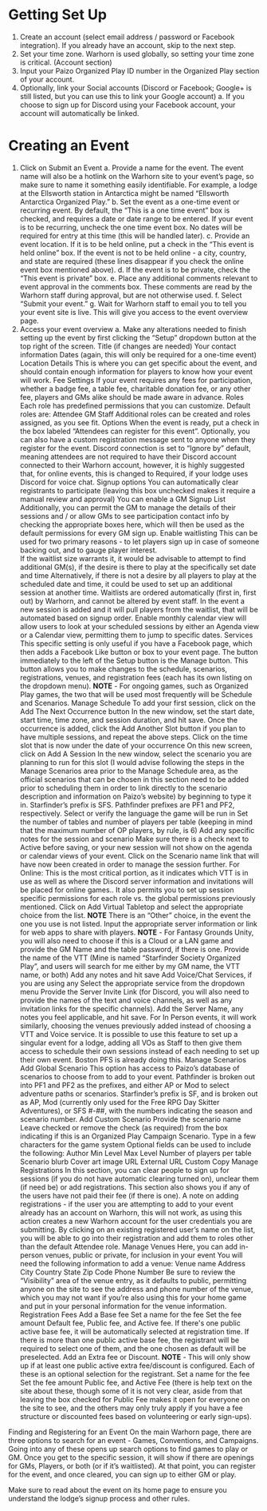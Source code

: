 # Getting Set Up

1. Create an account (select email address / password or Facebook integration). If you already have an account, skip to the next step.
2. Set your time zone. Warhorn is used globally, so setting your time zone is critical. (Account section)
3. Input your Paizo Organized Play ID number in the Organized Play section of your account.
4. Optionally, link your Social accounts (Discord or Facebook; Google+ is still listed, but you can use this to link your Google account)
   a. If you choose to sign up for Discord using your Facebook account, your account will automatically be linked.

# Creating an Event

1. Click on Submit an Event
   a. Provide a name for the event. The event name will also be a hotlink on the Warhorn site to your event’s page, so make sure to name it something easily identifiable. For example, a lodge at the Ellsworth station in Antarctica might be named “Ellsworth Antarctica Organized Play.”
   b. Set the event as a one-time event or recurring event. By default, the “This is a one time event” box is checked, and requires a date or date range to be entered. If your event is to be recurring, uncheck the one time event box. No dates will be required for entry at this time (this will be handled later).
   c. Provide an event location. If it is to be held online, put a check in the “This event is held online” box. If the event is not to be held online - a city, country, and state are required (these lines disappear if you check the online event box mentioned above).
   d. If the event is to be private, check the “This event is private” box.
   e. Place any additional comments relevant to event approval in the comments box. These comments are read by the Warhorn staff during approval, but are not otherwise used.
   f. Select “Submit your event.”
   g. Wait for Warhorn staff to email you to tell you your event site is live. This will give you access to the event overview page.
2. Access your event overview
   a. Make any alterations needed to finish setting up the event by first clicking the “Setup” dropdown button at the top right of the screen.
   Title (if changes are needed)
   Your contact information
   Dates (again, this will only be required for a one-time event)
   Location
   Details
   This is where you can get specific about the event, and should contain enough information for players to know how your event will work.
   Fee Settings
   If your event requires any fees for participation, whether a badge fee, a table fee, charitable donation fee, or any other fee, players and GMs alike should be made aware in advance.
   Roles
   Each role has predefined permissions that you can customize.
   Default roles are:
   Attendee
   GM
   Staff
   Additional roles can be created and roles assigned, as you see fit.
   Options
   When the event is ready, put a check in the box labeled “Attendees can register for this event”.
   Optionally, you can also have a custom registration message sent to anyone when they register for the event.
   Discord connection is set to “Ignore by” default, meaning attendees are not required to have their Discord account connected to their Warhorn account, however, it is highly suggested that, for online events, this is changed to Required, if your lodge uses Discord for voice chat.
   Signup options
   You can automatically clear registrants to participate (leaving this box unchecked makes it require a manual review and approval)
   You can enable a GM Signup List
   Additionally, you can permit the GM to manage the details of their sessions and / or allow GMs to see participation contact info by checking the appropriate boxes here, which will then be used as the default permissions for every GM sign up.
   Enable waitlisting
   This can be used for two primary reasons - to let players sign up in case of someone backing out, and to gauge player interest.  
   If the waitlist size warrants it, it would be advisable to attempt to find additional GM(s), if the desire is there to play at the specifically set date and time
   Alternatively, if there is not a desire by all players to play at the scheduled date and time, it could be used to set up an additional session at another time.
   Waitlists are ordered automatically (first in, first out) by Warhorn, and cannot be altered by event staff. In the event a new session is added and it will pull players from the waitlist, that will be automated based on signup order.
   Enable monthly calendar view will allow users to look at your scheduled sessions by either an Agenda view or a Calendar view, permitting them to jump to specific dates.
   Services
   This specific setting is only useful if you have a Facebook page, which then adds a Facebook Like button or box to your event page.
   The button immediately to the left of the Setup button is the Manage button.
   This button allows you to make changes to the schedule, scenarios, registrations, venues, and registration fees (each has its own listing on the dropdown menu). **NOTE** - For ongoing games, such as Organized Play games, the two that will be used most frequently will be Schedule and Scenarios.
   Manage Schedule
   To add your first session, click on the Add The Next Occurrence button
   In the new window, set the start date, start time, time zone, and session duration, and hit save.
   Once the occurrence is added, click the Add Another Slot button if you plan to have multiple sessions, and repeat the above steps.
   Click on the time slot that is now under the date of your occurrence
   On this new screen, click on Add A Session
   In the new window, select the scenario you are planning to run for this slot (I would advise following the steps in the Manage Scenarios area prior to the Manage Schedule area, as the official scenarios that can be chosen in this section need to be added prior to scheduling them in order to link directly to the scenario description and information on Paizo’s website) by beginning to type it in.
   Starfinder’s prefix is SFS. Pathfinder prefixes are PF1 and PF2, respectively.
   Select or verify the language the game will be run in
   Set the number of tables and number of players per table (keeping in mind that the maximum number of OP players, by rule, is 6)
   Add any specific notes for the session and scenario
   Make sure there is a check next to Active before saving, or your new session will not show on the agenda or calendar views of your event.
   Click on the Scenario name link that will have now been created in order to manage the session further.
   For Online: This is the most critical portion, as it indicates which VTT is in use as well as where the Discord server information and invitations will be placed for online games.. It also permits you to set up session specific permissions for each role vs. the global permissions previously mentioned.
   Click on Add Virtual Tabletop and select the appropriate choice from the list. **NOTE** There is an “Other” choice, in the event the one you use is not listed.
   Input the appropriate server information or link for web apps to share with players. **NOTE** - For Fantasy Grounds Unity, you will also need to choose if this is a Cloud or a LAN game and provide the GM Name and the table password, if there is one.
   Provide the name of the VTT (Mine is named “Starfinder Society Organized Play”, and users will search for me either by my GM name, the VTT name, or both)
   Add any notes and hit save
   Add Voice/Chat Services, if you are using any
   Select the appropriate service from the dropdown menu
   Provide the Server Invite Link (for Discord, you will also need to provide the names of the text and voice channels, as well as any invitation links for the specific channels).
   Add the Server Name, any notes you feel applicable, and hit save.
   For In Person events, it will work similarly, choosing the venues previously added instead of choosing a VTT and Voice service.
   It is possible to use this feature to set up a singular event for a lodge, adding all VOs as Staff to then give them access to schedule their own sessions instead of each needing to set up their own event. Boston PFS is already doing this.
   Manage Scenarios
   Add Global Scenario
   This option has access to Paizo’s database of scenarios to choose from to add to your event.
   Pathfinder is broken out into PF1 and PF2 as the prefixes, and either AP or Mod to select adventure paths or scenarios.
   Starfinder’s prefix is SF, and is broken out as AP, Mod (currently only used for the Free RPG Day Skitter Adventures), or SFS #-##, with the numbers indicating the season and scenario number.
   Add Custom Scenario
   Provide the scenario name
   Leave checked or remove the check (as required) from the box indicating if this is an Organized Play Campaign Scenario.
   Type in a few characters for the game system
   Optional fields can be used to include the following:
   Author
   Min Level
   Max Level
   Number of players per table
   Scenario blurb
   Cover art image URL
   External URL
   Custom Copy
   Manage Registrations
   In this section, you can clear people to sign up for sessions (if you do not have automatic clearing turned on), unclear them (if need be) or add registrations. This section also shows you if any of the users have not paid their fee (if there is one).
   A note on adding registrations - if the user you are attempting to add to your event already has an account on Warhorn, this will not work, as using this action creates a new Warhorn account for the user credentials you are submitting.
   By clicking on an existing registered user’s name on the list, you will be able to go into their registration and add them to roles other than the default Attendee role.
   Manage Venues
   Here, you can add in-person venues, public or private, for inclusion in your event
   You will need the following information to add a venue:
   Venue name
   Address
   City
   Country
   State
   Zip Code
   Phone Number
   Be sure to review the “Visibility” area of the venue entry, as it defaults to public, permitting anyone on the site to see the address and phone number of the venue, which you may not want if you’re also using this for your home game and put in your personal information for the venue information.
   Registration Fees
   Add a Base fee
   Set a name for the fee
   Set the fee amount
   Default fee, Public fee, and Active fee.
   If there's one public active base fee, it will be automatically selected at registration time. If there is more than one public active base fee, the registrant will be required to select one of them, and the one chosen as default will be preselected.
   Add an Extra fee or Discount. **NOTE** - This will only show up if at least one public active extra fee/discount is configured. Each of these is an optional selection for the registrant.
   Set a name for the fee
   Set the fee amount
   Public fee, and Active Fee (there is help text on the site about these, though some of it is not very clear, aside from that leaving the box checked for Public Fee makes it open for everyone on the site to see, and the others may only truly apply if you have a fee structure or discounted fees based on volunteering or early sign-ups).

Finding and Registering for an Event
On the main Warhorn page, there are three options to search for an event - Games, Conventions, and Campaigns. Going into any of these opens up search options to find games to play or GM. Once you get to the specific session, it will show if there are openings for GMs, Players, or both (or if it’s waitlisted). At that point, you can register for the event, and once cleared, you can sign up to either GM or play.

Make sure to read about the event on its home page to ensure you understand the lodge’s signup process and other rules.
